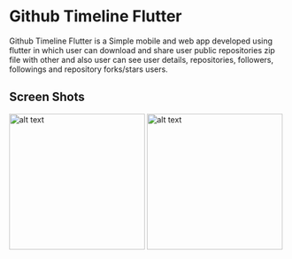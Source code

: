 # Github Timeline Flutter

Github Timeline Flutter is a Simple mobile and web app developed using flutter in which user can download and share user public repositories zip file with other and also user can see user details, repositories, followers, followings and repository forks/stars users.


## Screen Shots

<div >
  <img src="https://user-images.githubusercontent.com/38593104/155702348-ab574ac9-6384-41af-98c4-aaadbbf56ba4.png" alt="alt text" width="245">
  <img src="https://user-images.githubusercontent.com/38593104/155701698-0e20e496-4193-42d4-a56a-4be90efe1660.png" alt="alt text" width="245">
  
</div>


